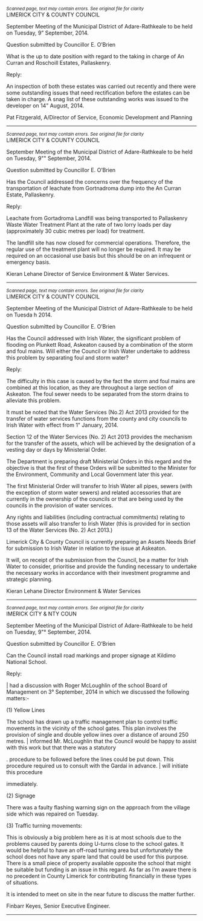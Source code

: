 *<small>Scanned page, text may contain errors. See original file for clarity</small>*  
LIMERICK CITY & COUNTY COUNCIL

September Meeting of the Municipal District of Adare-Rathkeale to be held on
Tuesday, 9” September, 2014.

Question submitted by Councillor E. O’Brien

What is the up to date position with regard to the taking in charge of An Curran and
Roschoill Estates, Pallaskenry.

Reply:

An inspection of both these estates was carried out recently and there were some
outstanding issues that need rectification before the estates can be taken in charge.
A snag list of these outstanding works was issued to the developer on 14” August,
2014.

Pat Fitzgerald,
A/Director of Service,
Economic Development and Planning

---
*<small>Scanned page, text may contain errors. See original file for clarity</small>*  
LIMERICK CITY & COUNTY COUNCIL

September Meeting of the Municipal District of Adare-Rathkeale to be held on
Tuesday, 9"" September, 2014.

Question submitted by Councillor E. O’Brien

Has the Council addressed the concerns over the frequency of the transportation of
leachate from Gortnadroma dump into the An Curran Estate, Pallaskenry.

Reply:

Leachate from Gortadroma Landfill was being transported to Pallaskenry Waste
Water Treatment Plant at the rate of two lorry loads per day (approximately 30 cubic
metres per load) for treatment.

The landfill site has now closed for commercial operations. Therefore, the regular
use of the treatment plant will no longer be required. It may be required on an
occasional use basis but this should be on an infrequent or emergency basis.

Kieran Lehane
Director of Service
Environment & Water Services.

---
*<small>Scanned page, text may contain errors. See original file for clarity</small>*  
LIMERICK CITY & COUNTY COUNCIL

September Meeting of the Municipal District of Adare-Rathkeale to be held
on Tuesda h 2014.

Question submitted by Councillor E. O’Brien

Has the Council addressed with Irish Water, the significant problem of flooding on
Plunkett Road, Askeaton caused by a combination of the storm and foul mains. Will
either the Council or Irish Water undertake to address this problem by separating foul
and storm water?

Reply:

The difficulty in this case is caused by the fact the storm and foul mains are
combined at this location, as they are throughout a large section of Askeaton. The
foul sewer needs to be separated from the storm drains to alleviate this problem.

It must be noted that the Water Services (No.2) Act 2013 provided for the transfer of
water services functions from the county and city councils to Irish Water with effect
from 1" January, 2014.

Section 12 of the Water Services (No. 2) Act 2013 provides the mechanism for the
transfer of the assets, which will be achieved by the designation of a vesting day or
days by Ministerial Order.

The Department is preparing draft Ministerial Orders in this regard and the objective
is that the first of these Orders will be submitted to the Minister for the Environment,
Community and Local Government later this year.

The first Ministerial Order will transfer to Irish Water all pipes, sewers (with the
exception of storm water sewers) and related accessories that are currently in the
ownership of the councils or that are being used by the councils in the provision of
water services.

Any rights and liabilities (including contractual commitments) relating to those assets
will also transfer to Irish Water (this is provided for in section 13 of the Water
Services (No. 2) Act 2013.)

Limerick City & County Council is currently preparing an Assets Needs Brief for
submission to Irish Water in relation to the issue at Askeaton.

It will, on receipt of the submission from the Council, be a matter for Irish Water to
consider, prioritise and provide the funding necessary to undertake the necessary
works in accordance with their investment programme and strategic planning.

Kieran Lehane
Director
Environment & Water Services


---
*<small>Scanned page, text may contain errors. See original file for clarity</small>*  
IMERICK CITY & NTY COUN

September Meeting of the Municipal District of Adare-Rathkeale to be held on
Tuesday, 9"° September, 2014.

Question submitted by Councillor E. O’Brien

Can the Council install road markings and proper signage at Kildimo National
School.

Reply:

| had a discussion with Roger McLoughlin of the school Board of Management on 3°
September, 2014 in which we discussed the following matters:-

(1) Yellow Lines

The school has drawn up a traffic management plan to control traffic movements in
the vicinity of the school gates. This plan involves the provision of single and double
yellow iines over a distance of around 250 metres. | informed Mr. McLoughlin that
the Council would be happy to assist with this work but that there was a statutory

. procedure to be followed before the lines could be put down. This procedure
required us to consult with the Gardai in advance. | will initiate this procedure

immediately.

(2) Signage

There was a faulty flashing warning sign on the approach from the village side which
was repaired on Tuesday.

(3) Traffic turning movements:

This is obviously a big problem here as it is at most schools due to the problems
caused by parents doing U-turns close to the school gates. It would be helpful to
have an off-road turning area but unfortunately the school does not have any spare
land that could be used for this purpose. There is a small piece of property available
opposite the school that might be suitable but funding is an issue in this regard. As
far as I'm aware there is no precedent in County Limerick for contributing financially
in these types of situations.

It is intended to meet on site in the near future to discuss the matter further.

Finbarr Keyes,
Senior Executive Engineer.

---

